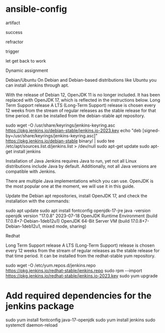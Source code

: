 # ansible-config

artifact

success

refractor


trigger

let get back to work

Dynamic assignment


Debian/Ubuntu
On Debian and Debian-based distributions like Ubuntu you can install Jenkins through apt.

With the release of Debian 12, OpenJDK 11 is no longer included. It has been replaced with OpenJDK 17, which is reflected in the instructions below.
Long Term Support release
A LTS (Long-Term Support) release is chosen every 12 weeks from the stream of regular releases as the stable release for that time period. It can be installed from the debian-stable apt repository.

sudo wget -O /usr/share/keyrings/jenkins-keyring.asc \
  https://pkg.jenkins.io/debian-stable/jenkins.io-2023.key
echo "deb [signed-by=/usr/share/keyrings/jenkins-keyring.asc]" \
  https://pkg.jenkins.io/debian-stable binary/ | sudo tee \
  /etc/apt/sources.list.d/jenkins.list > /dev/null
sudo apt-get update
sudo apt-get install jenkins

Installation of Java
Jenkins requires Java to run, yet not all Linux distributions include Java by default. Additionally, not all Java versions are compatible with Jenkins.

There are multiple Java implementations which you can use. OpenJDK is the most popular one at the moment, we will use it in this guide.

Update the Debian apt repositories, install OpenJDK 17, and check the installation with the commands:

sudo apt update
sudo apt install fontconfig openjdk-17-jre
java -version
openjdk version "17.0.8" 2023-07-18
OpenJDK Runtime Environment (build 17.0.8+7-Debian-1deb12u1)
OpenJDK 64-Bit Server VM (build 17.0.8+7-Debian-1deb12u1, mixed mode, sharing)


Redhat

Long Term Support release
A LTS (Long-Term Support) release is chosen every 12 weeks from the stream of regular releases as the stable release for that time period. It can be installed from the redhat-stable yum repository.

sudo wget -O /etc/yum.repos.d/jenkins.repo \
    https://pkg.jenkins.io/redhat-stable/jenkins.repo
sudo rpm --import https://pkg.jenkins.io/redhat-stable/jenkins.io-2023.key
sudo yum upgrade
# Add required dependencies for the jenkins package
sudo yum install fontconfig java-17-openjdk
sudo yum install jenkins
sudo systemctl daemon-reload